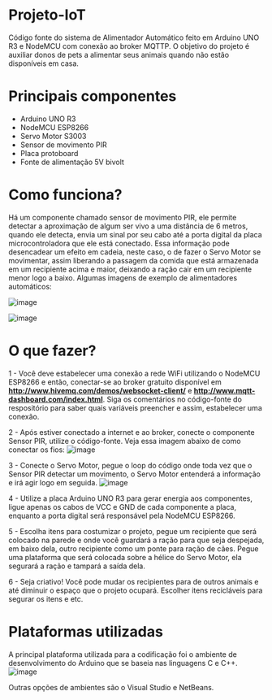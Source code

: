 # Projeto-IoT

 Código fonte do sistema de Alimentador Automático feito em Arduino UNO R3 e NodeMCU com conexão ao broker MQTTP. O objetivo do projeto é auxiliar donos de pets a alimentar seus animais quando não estão disponíveis em casa.
 
# Principais componentes

- Arduino UNO R3
- NodeMCU ESP8266
- Servo Motor S3003
- Sensor de movimento PIR
- Placa protoboard
- Fonte de alimentação 5V bivolt

# Como funciona?

 Há um componente chamado sensor de movimento PIR, ele permite detectar a aproximação de algum ser vivo a uma distância de 6 metros, quando ele detecta, envia um sinal por seu cabo até a porta digital da placa microcontroladora que ele está conectado. Essa informação pode desencadear um efeito em cadeia, neste caso, o de fazer o Servo Motor se movimentar, assim liberando a passagem da comida que está armazenada em um recipiente acima e maior, deixando a ração cair em um recipiente menor logo a baixo. Algumas imagens de exemplo de alimentadores automáticos:

![image](https://user-images.githubusercontent.com/65512888/170822442-515bfc90-d657-447a-af9d-80dd03b04657.png)

![image](https://user-images.githubusercontent.com/65512888/170822446-01c94279-92d8-4058-93b4-fa43c21e44e7.png)

# O que fazer?

1 - Você deve estabelecer uma conexão a rede WiFi utilizando o NodeMCU ESP8266 e então, conectar-se ao broker gratuito disponível em **http://www.hivemq.com/demos/websocket-client/** e **http://www.mqtt-dashboard.com/index.html**. Siga os comentários no código-fonte do respositório para saber
quais variáveis preencher e assim, estabelecer uma conexão.

2 - Após estiver conectado a internet e ao broker, conecte o componente Sensor PIR, utilize o código-fonte. Veja essa imagem abaixo de como conectar os fios:
![image](https://user-images.githubusercontent.com/65512888/170816881-e585386d-6bdf-481d-aca3-cf12aaa0b84c.png)

3 - Conecte o Servo Motor, pegue o loop do código onde toda vez que o Sensor PIR detectar um movimento, o Servo Motor entenderá a informação e irá agir logo em seguida.
![image](https://user-images.githubusercontent.com/65512888/170816920-8d944aa6-7adf-4ba6-a4aa-180a10c0ade3.png)

4 - Utilize a placa Arduino UNO R3 para gerar energia aos componentes, ligue apenas os cabos de VCC e GND de cada componente a placa, enquanto a porta digital será responsável pela NodeMCU ESP8266.

5 - Escolha itens para costumizar o projeto, pegue um recipiente que será colocado na parede e onde você guardará a ração para que seja despejada, em baixo dela, outro recipiente como um ponte para ração de cães. Pegue uma plataforma que será colocada sobre a hélice do Servo Motor, ela segurará a ração e tampará a saída dela.

6 - Seja criativo! Você pode mudar os recipientes para de outros animais e até diminuir o espaço que o projeto ocupará. Escolher itens recicláveis para segurar os itens e etc.

# Plataformas utilizadas

 A principal plataforma utilizada para a codificação foi o ambiente de desenvolvimento do Arduino que se baseia nas linguagens C e C++.
 ![image](https://user-images.githubusercontent.com/65512888/170822299-790b8eef-73f8-44d5-95cf-e9aaa26ee0ec.png)
 
 Outras opções de ambientes são o Visual Studio e NetBeans.
